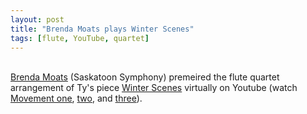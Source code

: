 ```yaml
---
layout: post
title: "Brenda Moats plays Winter Scenes"
tags: [flute, YouTube, quartet]
---
```


<br>[Brenda Moats](https://www.youtube.com/channel/UCiKCBYgDEipWcemCmlzn0cQ) (Saskatoon Symphony) premeired the flute quartet arrangement of Ty's piece [Winter Scenes](https://www.musicnotes.com/sheetmusic/mtd.asp?ppn=MN0245038) virtually on Youtube (watch [Movement one](https://www.youtube.com/watch?v=mofdqOf49NE), [two](https://www.youtube.com/watch?v=0GxHESBiWt8), and [three](https://www.youtube.com/watch?v=4UVpBqKagzs)).
